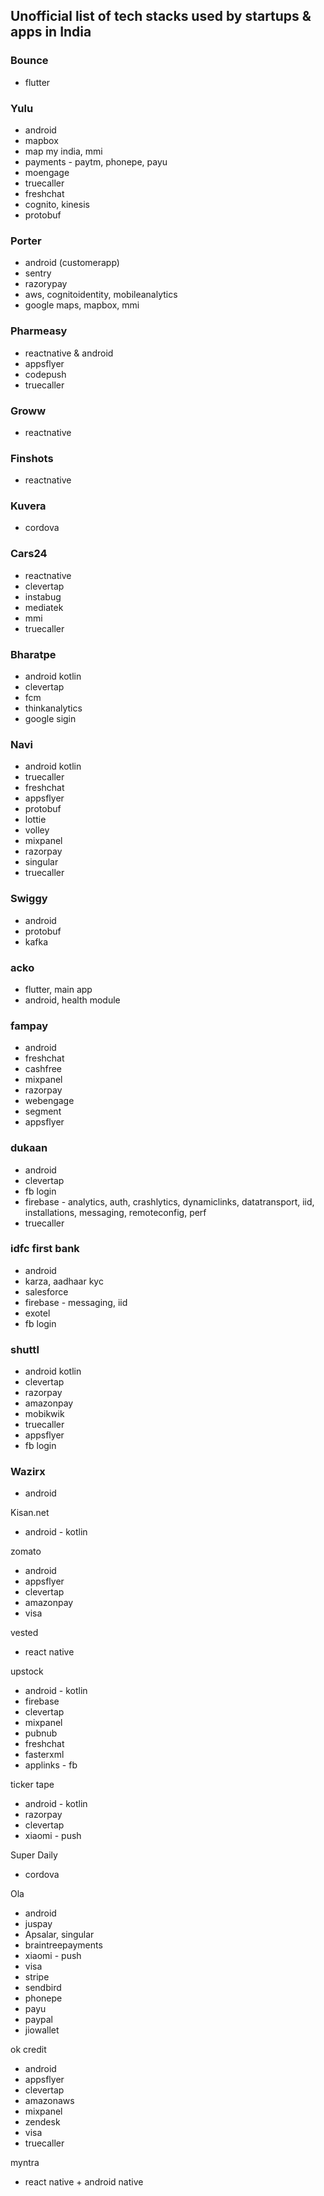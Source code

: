 ## Unofficial list of tech stacks used by startups & apps in India

### Bounce

- flutter


### Yulu

- android
- mapbox
- map my india, mmi
- payments - paytm, phonepe, payu
- moengage
- truecaller
- freshchat
- cognito, kinesis
- protobuf

### Porter

- android (customerapp)
- sentry
- razorypay
- aws, cognitoidentity, mobileanalytics
- google maps, mapbox, mmi


### Pharmeasy

- reactnative & android
- appsflyer
- codepush
- truecaller


### Groww

- reactnative

### Finshots

- reactnative


### Kuvera

- cordova

### Cars24

- reactnative
- clevertap
- instabug
- mediatek
- mmi
- truecaller

### Bharatpe

- android kotlin
- clevertap
- fcm
- thinkanalytics
- google sigin

### Navi

- android kotlin
- truecaller
- freshchat
- appsflyer
- protobuf
- lottie
- volley
- mixpanel
- razorpay
- singular
- truecaller

### Swiggy

- android
- protobuf
- kafka

### acko

- flutter, main app
- android, health module

### fampay

- android
- freshchat
- cashfree
- mixpanel
- razorpay
- webengage
- segment
- appsflyer

### dukaan

- android
- clevertap
- fb login
- firebase - analytics, auth, crashlytics, dynamiclinks, datatransport, iid, installations, messaging, remoteconfig, perf
- truecaller

### idfc first bank

- android
- karza, aadhaar kyc
- salesforce
- firebase - messaging, iid
- exotel
- fb login

### shuttl

- android kotlin
- clevertap
- razorpay
- amazonpay
- mobikwik
- truecaller
- appsflyer
- fb login

### Wazirx

- android

Kisan.net

- android - kotlin

zomato

- android
- appsflyer
- clevertap
- amazonpay
- visa

vested

- react native

upstock

- android - kotlin
- firebase
- clevertap
- mixpanel
- pubnub
- freshchat
- fasterxml
- applinks - fb

ticker tape

- android - kotlin
- razorpay
- clevertap
- xiaomi - push

Super Daily

- cordova

Ola

- android
- juspay
- Apsalar, singular
- braintreepayments
- xiaomi - push
- visa
- stripe
- sendbird
- phonepe
- payu
- paypal
- jiowallet

ok credit

- android
- appsflyer
- clevertap
- amazonaws
- mixpanel
- zendesk
- visa
- truecaller

myntra 

- react native + android native
